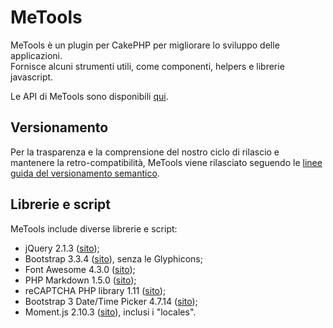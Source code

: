 # MeTools
MeTools è un plugin per CakePHP per migliorare lo sviluppo delle applicazioni.  
Fornisce alcuni strumenti utili, come componenti, helpers e librerie javascript.

Le API di MeTools sono disponibili [qui](http://repository.novatlantis.it/metools/API).

## Versionamento
Per la trasparenza e la comprensione del nostro ciclo di rilascio e mantenere la retro-compatibilità,
MeTools viene rilasciato seguendo le [linee guida del versionamento semantico](http://semver.org/lang/it).

## Librerie e script
MeTools include diverse librerie e script:

- jQuery 2.1.3 ([sito](http://jquery.com));
- Bootstrap 3.3.4 ([sito](http://getbootstrap.com)), senza le Glyphicons;
- Font Awesome 4.3.0 ([sito](http://fortawesome.github.com/Font-Awesome));
- PHP Markdown 1.5.0 ([sito](http://michelf.ca/projects/php-markdown));
- reCAPTCHA PHP library 1.11 ([sito](https://developers.google.com/recaptcha));
- Bootstrap 3 Date/Time Picker 4.7.14 ([sito](https://github.com/Eonasdan/bootstrap-datetimepicker));
- Moment.js 2.10.3 ([sito](http://momentjs.com/)), inclusi i "locales".
